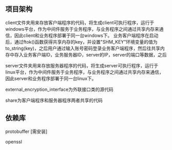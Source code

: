 ## 项目架构

client文件夹用来存放客户端程序的代码，将生成client可执行程序，运行于windows平台，作为中间件服务于业务程序，与业务程序之间通过共享内存来通信，因此client和业务程序部署于同一台windows下。
业务客户端程序在启动后，通过ftok()函数获得共享内存的key，并设置"SHM_KEY"环境变量的值为to_string(key)，之后用户通过输入账号密码登录业务客户端程序，然后往共享内存中存入业务客户端ID，业务服务器ID，server的IP，server的端口等数据，之后

server文件夹用来存放服务器程序的代码，将生成server可执行程序，运行于linux平台，作为中间件服务于业务程序，与业务程序之间通过共享内存来通信，因此server和业务程序部署于同一台linux下。



external_encryption_interface为外联接口类的源代码

share为客户端程序和服务器程序两者共享的代码

## 依赖库

protobuffer [需安装]

openssl



